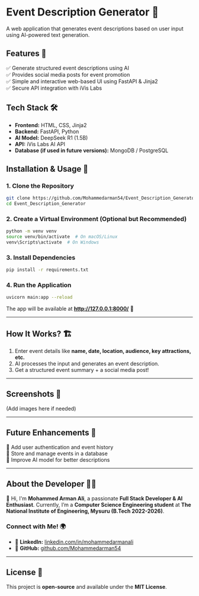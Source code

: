 
# **Event Description Generator** 🚀  

A web application that generates event descriptions based on user input using AI-powered text generation.  

## **Features** 🌟  
✅ Generate structured event descriptions using AI  
✅ Provides social media posts for event promotion  
✅ Simple and interactive web-based UI using FastAPI & Jinja2  
✅ Secure API integration with iVis Labs  

## **Tech Stack** 🛠  
- **Frontend:** HTML, CSS, Jinja2  
- **Backend:** FastAPI, Python  
- **AI Model:** DeepSeek R1 (1.5B)  
- **API:** iVis Labs AI API  
- **Database (if used in future versions):** MongoDB / PostgreSQL  

## **Installation & Usage** 🚀  

### **1. Clone the Repository**  
```bash
git clone https://github.com/Mohammedarman54/Event_Description_Generator.git
cd Event_Description_Generator
```

### **2. Create a Virtual Environment (Optional but Recommended)**  
```bash
python -m venv venv
source venv/bin/activate  # On macOS/Linux
venv\Scripts\activate  # On Windows
```

### **3. Install Dependencies**  
```bash
pip install -r requirements.txt
```

### **4. Run the Application**  
```bash
uvicorn main:app --reload
```
The app will be available at **http://127.0.0.1:8000/** 🎉  

---

## **How It Works?** 🏗  
1. Enter event details like **name, date, location, audience, key attractions, etc.**  
2. AI processes the input and generates an event description.  
3. Get a structured event summary + a social media post!  

---

## **Screenshots** 📸  
(Add images here if needed)

---

## **Future Enhancements** 🚀  
🔹 Add user authentication and event history  
🔹 Store and manage events in a database  
🔹 Improve AI model for better descriptions  

---

## **About the Developer** 👨‍💻  
👋 Hi, I'm **Mohammed Arman Ali**, a passionate **Full Stack Developer & AI Enthusiast**. Currently, I’m a **Computer Science Engineering student** at **The National Institute of Engineering, Mysuru (B.Tech 2022-2026)**.  

### **Connect with Me!** 🌍  
- 🔗 **LinkedIn:** [linkedin.com/in/mohammedarmanali](https://www.linkedin.com/in/mohammedarmanali)  
- 🔗 **GitHub:** [github.com/Mohammedarman54](https://github.com/Mohammedarman54)  

---

## **License** 📜  
This project is **open-source** and available under the **MIT License**.  

